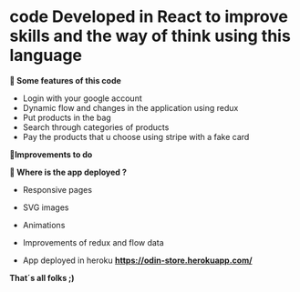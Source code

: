 # code Developed in React to improve skills and the way of think using this language

**🌟 Some features of this code**

- Login with your google account
- Dynamic flow and changes in the application using redux
- Put products in the bag
- Search through categories of products
- Pay the products that u choose using stripe with a fake card

**🌟Improvements to do**


**🌟 Where is the app deployed ?**

- Responsive pages
- SVG images
- Animations
- Improvements of redux and flow data


- App deployed in heroku
**https://odin-store.herokuapp.com/**

**That´s all folks ;)**
